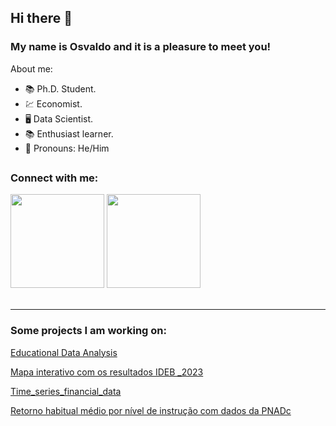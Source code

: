 ## Hi there 👋

### My name is Osvaldo and it is a pleasure to meet you! 

About me:
- 📚 Ph.D. Student.
- 💹 Economist. 
- 🖥️ Data Scientist.
- 📚 Enthusiast learner.
- 💬 Pronouns: He/Him
##

### Connect with me:
<div>
  <a href="https://www.linkedin.com/in/osvaldo-martins-junior/" target="_blanck"><img src="https://github.com/osvaldoquintellajr/osvaldoquintellajr/assets/71340036/302cda99-60c1-4a27-a221-5e6ce18c66e7" width="150px" target="_blanck"></a>  
  <a href="mailto:osvaldoquintellajr@gmail.com" target="_blanck"><img src="https://github.com/osvaldoquintellajr/osvaldoquintellajr/assets/71340036/077968db-4e92-44bd-a902-230f357b675c" width="150px" target="_blanck"></a>
</div>
<br>

***

### Some projects I am working on:
[Educational Data Analysis](https://github.com/osvaldoquintellajr/educational_data_analysis)

[Mapa interativo com os resultados IDEB _2023](https://github.com/osvaldoquintellajr/resultados_IDEB_2023)

[Time_series_financial_data](https://github.com/osvaldoquintellajr/time_series_financial_data)

[Retorno habitual médio por nível de instrução com dados da PNADc](https://github.com/osvaldoquintellajr/Retorno-medio-habitual-por-nivel-de-instrucao)
